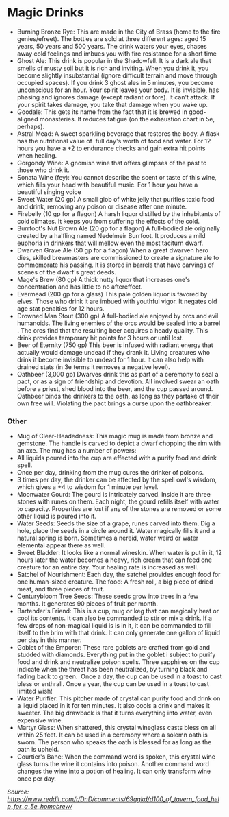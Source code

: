 # Magic Drinks

- Burning Bronze Rye: This are made in the City of Brass (home to the fire genies/efreet). The bottles are sold at three different ages: aged 15 years, 50 years and 500 years. The drink waters your eyes, chases away cold feelings and imbues you with fire resistance for a short time
- Ghost Ale: This drink is popular in the Shadowfell. It is a dark ale that smells of musty soil but it is rich and inviting. When you drink it, you become slightly insubstantial (ignore difficult terrain and move through occupied spaces). If you drink 3 ghost ales in 5 minutes, you become unconscious for an hour. Your spirit leaves your body. It is invisible, has phasing and ignores damage (except radiant or fore). It can't attack. If your spirit takes damage, you take that damage when you wake up. 
- Goodale: This gets its name from the fact that it is brewed in good-aligned monasteries. It reduces fatigue (on the exhaustion chart in 5e, perhaps).
- Astral Mead: A sweet sparkling beverage that restores the body. A flask has the nutritional value of  full day's worth of food and water. For 12 hours you have a +2 to endurance checks and gain extra hit points when healing.
- Gorgondy Wine: A gnomish wine that offers glimpses of the past to those who drink it.
- Sonata Wine (fey): You cannot describe the scent or taste of this wine, which fills your head with beautiful music. For 1 hour you have a beautiful singing voice
- Sweet Water (20 gp) A small glob of white jelly that purifies toxic food and drink, removing any poison or disease after one minute.
- Firebelly (10 gp for a flagon) A harsh liquor distilled by the inhabitants of cold climates. It keeps you from suffering the effects of the cold.
- Burrfoot's Nut Brown Ale (20 gp for a flagon) A full-bodied ale originally created by a halfling named Nedelmeir Burrfoot. It produces a mild euphoria in drinkers that will mellow even the most taciturn dwarf.
- Dwarven Grave Ale (50 gp for a flagon) When a great dwarven hero dies, skilled brewmasters are commissioned to create a signature ale to commemorate his passing. It is stored in barrels that have carvings of scenes of the dwarf's great deeds. 
- Mage's Brew (80 gp) A thick nutty liquor that increases one's concentration and has little to no aftereffect.
- Evermead (200 gp for a glass) This pale golden liquor is favored by elves. Those who drink it are imbued with youthful vigor. It negates old age stat penalties for 12 hours.
- Drowned Man Stout (300 gp) A full-bodied ale enjoyed by orcs and evil humanoids. The living enemies of the orcs would be sealed into a barrel . The orcs find that the resulting beer acquires a heady quality. This drink provides temporary hit points for 3 hours or until lost.
- Beer of Eternity (750 gp) This beer is infused with radiant energy that actually would damage undead if they drank it. Living creatures who drink it become invisible to undead for 1 hour. It can also help with drained stats (in 3e terms it removes a negative level).
- Oathbeer (3,000 gp) Dwarves drink this as part of a ceremony to seal a pact, or as a sign of friendship and devotion. All involved swear an oath before a priest, shed blood into the beer, and the cup passed around. Oathbeer binds the drinkers to the oath, as long as they partake of their own free will. Violating the pact brings a curse upon the oathbreaker.

### Other

- Mug of Clear-Headedness: This magic mug is made from bronze and gemstone. The handle is carved to depict a dwarf chopping the rim with an axe. The mug has a number of powers: 
- All liquids poured into the cup are effected with a purify food and drink spell.  
- Once per day, drinking from the mug cures the drinker of poisons.  
- 3 times per day, the drinker can be affected by the spell owl's wisdom, which gives a +4 to wisdom for 1 minute per level. 
- Moonwater Gourd: The gourd is intricately carved. Inside it are three stones with runes on them. Each night, the gourd refills itself with water to capacity. Properties are lost if any of the stones are removed or some other liquid is poured into it.  
- Water Seeds: Seeds the size of a grape, runes carved into them. Dig a hole, place the seeds in a circle around it. Water magically fills it and a natural spring is born. Sometimes a nereid, water weird or water elemental appear there as well. 
- Sweet Bladder: It looks like a normal wineskin. When water is put in it, 12 hours later the water becomes a heavy, rich cream that can feed one creature for an entire day. Your healing rate is increased as well.  
- Satchel of Nourishment: Each day, the satchel provides enough food for one human-sized creature. The food: A fresh roll, a big piece of dried meat, and three pieces of fruit.  
- Centurybloom Tree Seeds: These seeds grow into trees in a few months. It generates 90 pieces of fruit per month. 
- Bartender's Friend: This is a cup, mug or keg that can magically heat or cool its contents. It can also be commanded to stir or mix a drink. If a few drops of non-magical liquid is is in it, it can be commanded to fill itself to the brim with that drink. It can only generate one gallon of liquid per day in this manner. 
- Goblet of the Emporer: These rare goblets are crafted from gold and studded with diamonds. Everything put in the goblet i subject to purify food and drink and neutralize poison spells. Three sapphires on the cup indicate when the threat has been neutralized, by turning black and fading back to green.  Once a day, the cup can be used in a toast to cast bless or enthrall. Once a year, the cup can be used in a toast to cast limited wish! 
- Water Purifier: This pitcher made of crystal can purify food and drink on a liquid placed in it for ten minutes. It also cools a drink and makes it sweeter. The big drawback is that it turns everything into water, even expensive wine. 
- Martyr Glass: When shattered, this crystal wineglass casts bless on all within 25 feet. It can be used in a ceremony where a solemn oath is sworn. The person who speaks the oath is blessed for as long as the oath is upheld.  
- Courtier's Bane: When the command word is spoken, this crystal wine glass turns the wine it contains into poison. Another command word changes the wine into a potion of healing. It can only transform wine once per day.

*Source: https://www.reddit.com/r/DnD/comments/69qgkd/d100_of_tavern_food_help_for_a_5e_homebrew/*